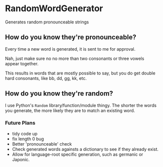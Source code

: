 # RandomWordGenerator
Generates random pronounceable strings

## How do you know they're pronounceable?
Every time a new word is generated, it is sent to me for approval.

Nah, just make sure no no more than two consonants or three vowels appear together.

This results in words that are mostly possible to say, but you do get double hard consonants, like bb, dd, gg, kk, etc.

## How do you know they're random?
I use Python's `Random` library/function/module thingy. The shorter the words you generate, the more likely they are to match an existing word.

### Future Plans
- tidy code up
- fix length 0 bug
- Better 'pronounceable' check
- Check generated words againsts a dictionary to see if they already exist.
- Allow for language-root specific generation, such as germanic or Japonic.
